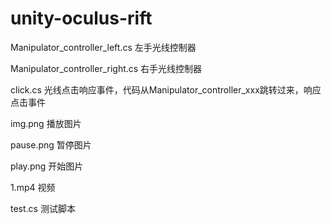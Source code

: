 # unity-oculus-rift

Manipulator_controller_left.cs     左手光线控制器

Manipulator_controller_right.cs    右手光线控制器


click.cs  光线点击响应事件，代码从Manipulator_controller_xxx跳转过来，响应点击事件


img.png  播放图片

pause.png 暂停图片

play.png 开始图片

1.mp4   视频

test.cs 测试脚本




